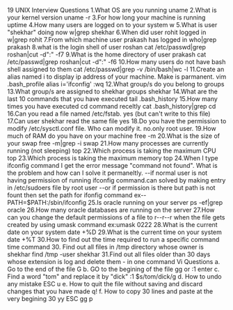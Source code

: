 19 UNIX Interview Questions
1.What OS are you running
uname
2.What is your kernel version
uname -r
3.For how long your machine is running
uptime
4.How many users are logged on to your system
w
5.What is user "shekhar" doing now
w|grep shekhar
6.When did user rohit logged in
w|grep rohit
7.From which machine user prakash has logged in
who|grep prakash
8.what is the login shell of user roshan
cat /etc/passwd|grep roshan|cut -d":" -f7
9.What is the home directory of user prakash
cat /etc/passwd|grep roshan|cut -d":" -f6
10.How many users do not have bash shell assigned to them
cat /etc/passwd|grep -v /bin/bash|wc -l
11.Create an alias named i to display ip address of your machine. Make is parmanent.
vim .bash_profile
alias i='ifconfig'
:wq
12.What group/s do you belong to
groups
13.What group/s are assigned to shekhar
groups shekhar
14.What are the last 10 commands that you have executed
tail .bash_history
15.How many times you have executed cd command receltly
cat .bash_history|grep cd
16.Can you read a file named /etc/fstab.
yes (but can't write to this file)
17.Can user shekhar read the same file
yes
18.Do you have the permission to modify /etc/sysctl.conf file. Who can modify it.
no.only root user.
19.How much of RAM do you have on your machine
free -m
20.What is the size of your swap
free -m|grep -i swap
21.How many processes are currently running (not sleeping)
top
22.Which process is taking the maximum CPU
top
23.Which process is taking the maximum memory
top
24.When I type ifconfig command I get the error message "command not found". What is the
problem and how can I solve it permaneltly.
--if normal user is not having permission of running ifconfig command.can solved by making
entry
in /etc/sudoers file by root user
--or if permission is there but path is not fount then set the path for ifonfig command
ex-- PATH=$PATH:/sbin/ifconfig
25.Is oracle running on your server
ps -ef|grep oracle
26.How many oracle databases are running on the server
27.How can you change the default permissions of a file to r--r--r when the file gets created
by using umask command
ex:umask 0222
28.What is the current date on your system
date +%D
29.What is the current time on your system
date +%T
30.How to find out the time required to run a specific command
time command
30. Find out all files in /tmp directory whose owner is shekhar
find /tmp -user shekhar
31.Find out all files older than 30 days whose extension is log and delete them - in one
command
Vi Questions
a. Go to the end of the file
G
b. GO to the begining of the file
gg or :1 enter
c. Find a word "tom" and replace it by "dick"
:1 $s/tom/dick/g
d. How to undo any mistake
ESC u
e. How to quit the file without saving and discard changes that you have made
q!
f. How to copy 30 lines and paste at the very begining
30 yy
ESC gg
p

